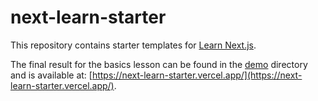 

# next-learn-starter

This repository contains starter templates for [Learn Next.js](https://nextjs.org/learn).

The final result for the basics lesson can be found in the [demo](demo) directory and is available at: [https://next-learn-starter.vercel.app/](https://next-learn-starter.vercel.app/).
